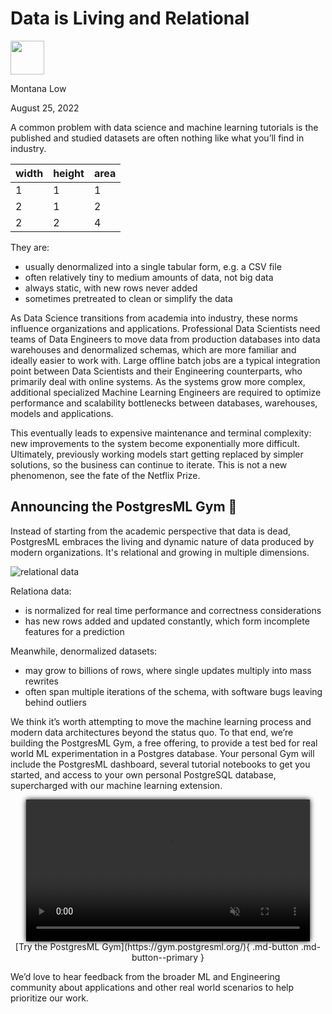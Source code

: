 <style>
img.float-right {
  margin: 0 16px !important;
  max-width: 50%  !important;
  float: right;
}
img.float-left {
  margin: 0 16px !important;
  max-width: 60%  !important;
  float: left;
}
img.center {
  margin: 16px 12.5%;
  max-width: 75%;
}
</style>

Data is Living and Relational
================================

<div class="author">
  <img width="54px" height="54px" src="/images/team/montana.jpg" />
  <p>Montana Low</p>
  <p class="date">August 25, 2022</p>
</div>


A common problem with data science and machine learning tutorials is the published and studied datasets are often nothing like what you’ll find in industry.

<center markdown>

  | width | height | area  |
  | ----- | ------ | ----- |
  | 1 | 1 | 1 |
  | 2 | 1 | 2 |
  | 2 | 2 | 4 |

</center>

They are:

- usually denormalized into a single tabular form, e.g. a CSV file
- often relatively tiny to medium amounts of data, not big data
- always static, with new rows never added
- sometimes pretreated to clean or simplify the data

As Data Science transitions from academia into industry, these norms influence organizations and applications. Professional Data Scientists need teams of Data Engineers to move data from production databases into data warehouses and denormalized schemas, which are more familiar and ideally easier to work with. Large offline batch jobs are a typical integration point between Data Scientists and their Engineering counterparts, who primarily deal with online systems. As the systems grow more complex, additional specialized Machine Learning Engineers are required to optimize performance and scalability bottlenecks between databases, warehouses, models and applications.

This eventually leads to expensive maintenance and terminal complexity: new improvements to the system become exponentially more difficult. Ultimately, previously working models start getting replaced by simpler solutions, so the business can continue to iterate. This is not a new phenomenon, see the fate of the Netflix Prize.

Announcing the PostgresML Gym 🎉
-------------------------------

Instead of starting from the academic perspective that data is dead, PostgresML embraces the living and dynamic nature of data produced by modern organizations. It's relational and growing in multiple dimensions.

![relational data](/images/illustrations/uml.png)

Relationa data:

- is normalized for real time performance and correctness considerations
- has new rows added and updated constantly, which form incomplete features for a prediction

Meanwhile, denormalized datasets:

- may grow to billions of rows, where single updates multiply into mass rewrites
- often span multiple iterations of the schema, with software bugs leaving behind outliers

We think it’s worth attempting to move the machine learning process and modern data architectures beyond the status quo. To that end, we’re building the PostgresML Gym, a free offering, to provide a test bed for real world ML experimentation in a Postgres database. Your personal Gym will include the PostgresML dashboard, several tutorial notebooks to get you started, and access to your own personal PostgreSQL database, supercharged with our machine learning extension.

<center>
  <video autoplay loop muted width="90%" style="box-shadow: 0 0 8px #000;">
    <source src="https://static.postgresml.org/postgresml-org-static/gym_demo.webm" type="video/webm">
    <source src="https://static.postgresml.org/postgresml-org-static/gym_demo.mp4" type="video/mp4">
    <img src="/images/demos/gym_demo.png" alt="PostgresML in practice" loading="lazy">
  </video>
</center>

<center markdown>
  [Try the PostgresML Gym](https://gym.postgresml.org/){ .md-button .md-button--primary }
</center>

We’d love to hear feedback from the broader ML and Engineering community about applications and other real world scenarios to help prioritize our work. 
